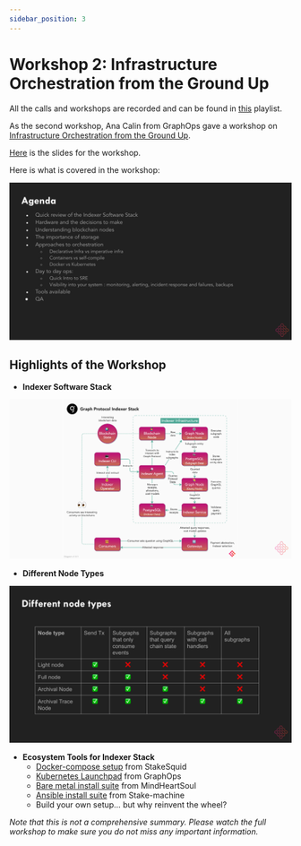 ```yaml
---
sidebar_position: 3
---
```


# Workshop 2: Infrastructure Orchestration from the Ground Up

All the calls and workshops are recorded and can be found in [this](https://www.youtube.com/playlist?list=PLTqyKgxaGF3SvYpAaIFAj9Gr-Rp0l7gUa) playlist. 

As the second workshop, Ana Calin from GraphOps gave a workshop on [Infrastructure Orchestration from the Ground Up](https://www.youtube.com/watch?v=27m-fD3TEMo&list=PLTqyKgxaGF3SvYpAaIFAj9Gr-Rp0l7gUa&index=3).

[Here](https://docs.google.com/presentation/d/1VJ09Bz4NQ6ud3XIH_0RMWrC3THqt1A-iZhoKgjo-FN8/edit#slide=id.p) is the slides for the workshop. 

Here is what is covered in the workshop: 

![MIPs Workshop #2 Agenda](/img/workshops/mips-workshop2-agenda.png)

## Highlights of the Workshop

- **Indexer Software Stack**

![MIPs Workshop #2 Stack](/img/workshops/mips-workshop2-stack.png)

- **Different Node Types**

![MIPs Workshop #2 Nodes](/img/workshops/mips-workshop2-nodes.png)

- **Ecosystem Tools for Indexer Stack**
    - [Docker-compose setup](https://github.com/StakeSquid/graphprotocol-testnet-docker) from StakeSquid
    - [Kubernetes Launchpad](https://github.com/graphops/launchpad-starter) from GraphOps
    - [Bare metal install suite](https://github.com/MindHeartSoul/Graph-InstallSuite) from MindHeartSoul
    - [Ansible install suite](https://github.com/stakemachine/thegraph-ansible) from Stake-machine
    - Build your own setup… but why reinvent the wheel?

*Note that this is not a comprehensive summary. Please watch the full workshop to make sure you do not miss any important information.*